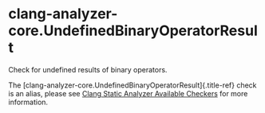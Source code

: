 # clang-analyzer-core.UndefinedBinaryOperatorResult

Check for undefined results of binary operators.

The [clang-analyzer-core.UndefinedBinaryOperatorResult]{.title-ref}
check is an alias, please see [Clang Static Analyzer Available
Checkers](https://clang.llvm.org/docs/analyzer/checkers.html#core-undefinedbinaryoperatorresult)
for more information.
